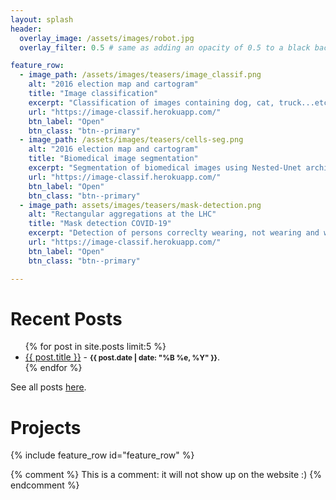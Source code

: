 ```yaml
---
layout: splash
header:
  overlay_image: /assets/images/robot.jpg
  overlay_filter: 0.5 # same as adding an opacity of 0.5 to a black background

feature_row:
  - image_path: /assets/images/teasers/image_classif.png
    alt: "2016 election map and cartogram"
    title: "Image classification"
    excerpt: "Classification of images containing dog, cat, truck...etc."
    url: "https://image-classif.herokuapp.com/"
    btn_label: "Open"
    btn_class: "btn--primary"
  - image_path: /assets/images/teasers/cells-seg.png
    alt: "2016 election map and cartogram"
    title: "Biomedical image segmentation"
    excerpt: "Segmentation of biomedical images using Nested-Unet architecture (UNet++)."
    url: "https://image-classif.herokuapp.com/"
    btn_label: "Open"
    btn_class: "btn--primary"
  - image_path: assets/images/teasers/mask-detection.png
    alt: "Rectangular aggregations at the LHC"
    title: "Mask detection COVID-19"
    excerpt: "Detection of persons correclty wearing, not wearing and wrongly wearing masks."
    url: "https://image-classif.herokuapp.com/"
    btn_label: "Open"
    btn_class: "btn--primary"

---
```



<h1> Recent Posts </h1>
<ul>
  {% for post in site.posts limit:5 %}
    <li>
      <a href="{{ post.url }}">{{ post.title }}</a>
      - <small><strong>{{ post.date | date: "%B %e, %Y" }}</strong></small>.
    </li>
  {% endfor %}
</ul>

See all posts [here](/archive/).


<h1> Projects </h1>

{% include feature_row id="feature_row" %}


{% comment %}
This is a comment: it will not show up on the website :)
{% endcomment %}
